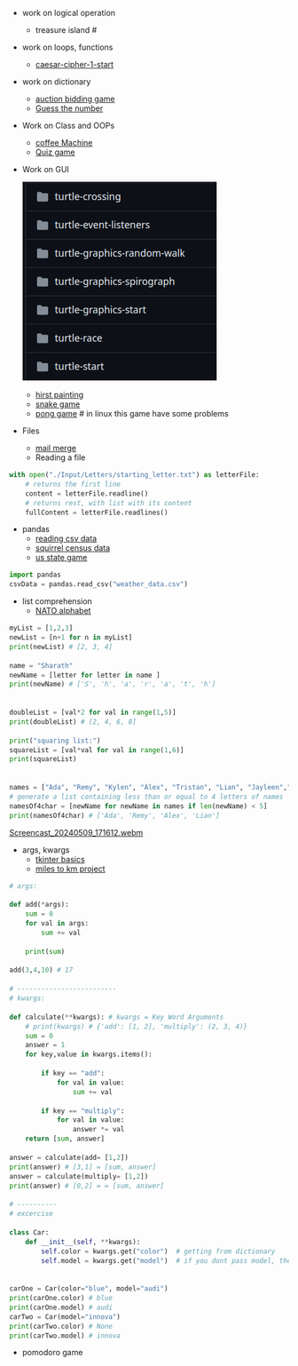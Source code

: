 - work on logical operation
   - treasure island #
- work on loops, functions
   - [caesar-cipher-1-start](https://github.com/Sharath44665/pythonWorkSpace/tree/main/caesar-cipher-1-start)
- work on dictionary 
   - [auction bidding game](#https://github.com/Sharath44665/pythonWorkSpace/tree/main/caesar-cipher-1-start)
   - [Guess the number](https://github.com/Sharath44665/pythonWorkSpace/tree/main/guess-the-number)

- Work on Class and OOPs 
   - [coffee Machine](https://github.com/Sharath44665/pythonWorkSpace/tree/main/coffee-machine-start) 
   - [Quiz game](https://github.com/Sharath44665/pythonWorkSpace/tree/main/quiz-game-start)

- Work on GUI

    ![turte Graphics](./img/Screenshot_20240509_075622.png)

   - [hirst painting](https://github.com/Sharath44665/pythonWorkSpace/tree/main/hirst-painting)
   - [snake game](https://github.com/Sharath44665/pythonWorkSpace/tree/main/snake-game-better)
   - [pong game](https://github.com/Sharath44665/pythonWorkSpace/tree/main/pong_game) # in linux this game have some problems

- Files
   - [mail merge](https://github.com/Sharath44665/pythonWorkSpace/tree/main/mail-merge)
   - Reading a file

``` py
with open("./Input/Letters/starting_letter.txt") as letterFile:
    # returns the first line
    content = letterFile.readline()
    # returns rest, with list with its content
    fullContent = letterFile.readlines()
```

- pandas
   - [reading csv data](https://github.com/Sharath44665/pythonWorkSpace/tree/main/reading-csv-data)
   - [squirrel census data](https://github.com/Sharath44665/pythonWorkSpace/tree/main/squirrel-census-data)
   - [us state game](https://github.com/Sharath44665/pythonWorkSpace/tree/main/us-states-games)

``` py
import pandas
csvData = pandas.read_csv("weather_data.csv")
```

- list comprehension
   -  [NATO alphabet](https://github.com/Sharath44665/pythonWorkSpace/tree/main/NATO-alphabet)

``` py
myList = [1,2,3]
newList = [n+1 for n in myList]
print(newList) # [2, 3, 4]

name = "Sharath"
newName = [letter for letter in name ]
print(newName) # ['S', 'h', 'a', 'r', 'a', 't', 'h']


doubleList = [val*2 for val in range(1,5)]
print(doubleList) # [2, 4, 6, 8]

print("squaring list:")
squareList = [val*val for val in range(1,6)]
print(squareList) 


names = ["Ada", "Remy", "Kylen", "Alex", "Tristan", "Lian", "Jayleen","Trace"]
# generate a list containing less than or equal to 4 letters of names
namesOf4char = [newName for newName in names if len(newName) < 5]
print(namesOf4char) # ['Ada', 'Remy', 'Alex', 'Lian']
```

[Screencast_20240509_171612.webm](https://github.com/Sharath44665/notes/assets/66732823/902f0e38-1bfa-4548-b586-cf7ce76a48bc)


- args, kwargs
   - [tkinter basics](https://github.com/Sharath44665/pythonWorkSpace/tree/main/basics-tkinter)
   - [miles to km project](https://github.com/Sharath44665/pythonWorkSpace/tree/main/miles-to-km-converter)


``` py
# args:

def add(*args):
    sum = 0
    for val in args:
        sum += val

    print(sum)

add(3,4,10) # 17

# -------------------------
# kwargs:

def calculate(**kwargs): # kwargs = Key Word Arguments
    # print(kwargs) # {'add': [1, 2], 'multiply': (2, 3, 4)}
    sum = 0
    answer = 1
    for key,value in kwargs.items():

        if key == "add":
            for val in value:
                sum += val

        if key == "multiply":
            for val in value:
                answer *= val
    return [sum, answer]

answer = calculate(add= [1,2])
print(answer) # [3,1] = [sum, answer]
answer = calculate(multiply= [1,2])
print(answer) # [0,2] = = [sum, answer]

# ----------
# excercise

class Car:
    def __init__(self, **kwargs):
        self.color = kwargs.get("color")  # getting from dictionary
        self.model = kwargs.get("model")  # if you dont pass model, then it will return None


carOne = Car(color="blue", model="audi")
print(carOne.color) # blue
print(carOne.model) # audi
carTwo = Car(model="innova")
print(carTwo.color) # None
print(carTwo.model) # innova
```
- pomodoro game

